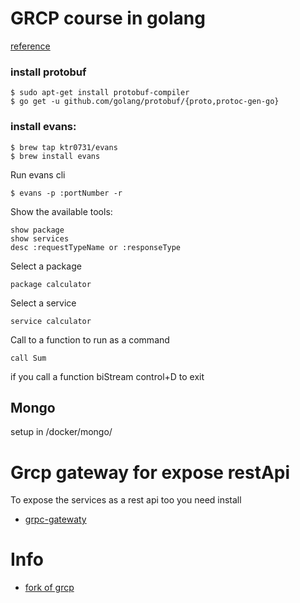 # GRCP course in golang


[reference](https://www.udemy.com/course/grpc-golang/)

### install protobuf


    $ sudo apt-get install protobuf-compiler
    $ go get -u github.com/golang/protobuf/{proto,protoc-gen-go}




### install evans:

    $ brew tap ktr0731/evans
    $ brew install evans

Run evans cli

    $ evans -p :portNumber -r 

Show the available tools:

    show package
    show services
    desc :requestTypeName or :responseType

Select a package

    package calculator

Select a service

    service calculator

Call to a function to run as a command

    call Sum

if you call a function biStream control+D to exit

## Mongo

setup in /docker/mongo/


# Grcp gateway for expose restApi

To expose the services as a rest api too you need install

* [grpc-gatewaty](https://github.com/grpc-ecosystem/grpc-gateway)

# Info

* [fork of grcp](https://github.com/gogo/protobuf)